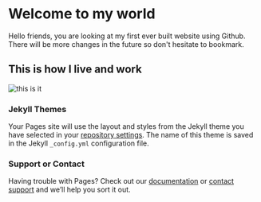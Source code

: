 # Welcome to my world

Hello friends, you are looking at my first ever built website using Github. There will be more changes in the future so don't hesitate to bookmark. 

## This is how I live and work

![this is it](/Users/lyhamdo/Documents/photopexels-photo-395132.jpeg)

### Jekyll Themes

Your Pages site will use the layout and styles from the Jekyll theme you have selected in your [repository settings](https://github.com/Lynguyen12/lynguyen12.github.io/settings). The name of this theme is saved in the Jekyll `_config.yml` configuration file.

### Support or Contact

Having trouble with Pages? Check out our [documentation](https://help.github.com/categories/github-pages-basics/) or [contact support](https://github.com/contact) and we’ll help you sort it out.
